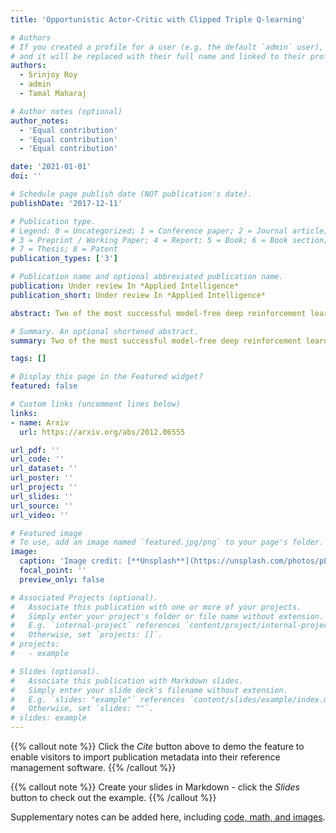 ```yaml
---
title: 'Opportunistic Actor-Critic with Clipped Triple Q-learning'

# Authors
# If you created a profile for a user (e.g. the default `admin` user), write the username (folder name) here
# and it will be replaced with their full name and linked to their profile.
authors:
  - Srinjoy Roy
  - admin
  - Tamal Maharaj

# Author notes (optional)
author_notes:
  - 'Equal contribution'
  - 'Equal contribution'
  - 'Equal contribution'

date: '2021-01-01'
doi: ''

# Schedule page publish date (NOT publication's date).
publishDate: '2017-12-11'

# Publication type.
# Legend: 0 = Uncategorized; 1 = Conference paper; 2 = Journal article;
# 3 = Preprint / Working Paper; 4 = Report; 5 = Book; 6 = Book section;
# 7 = Thesis; 8 = Patent
publication_types: ['3']

# Publication name and optional abbreviated publication name.
publication: Under review In *Applied Intelligence*
publication_short: Under review In *Applied Intelligence*

abstract: Two of the most successful model-free deep reinforcement learning (RL) algorithms in recent years, Soft Actor-Critic (SAC) and Twin Delayed Deep Deterministic Policy Gradient (TD3), have achieved efficient continuous control. SAC managed the issues of sample complexity and hyper-parameter convergence brittleness. In complicated tasks, it surpassed all state-of-the-art algorithms, including TD3, although TD3 generated moderate outcomes in all contexts. However, because of the Gaussian nature of its policy, SAC suffers from inefficient exploration, resulting in questionable performance in simpler problems. We introduce Opportunistic Actor-Critic (OPAC), an ensemble model-free deep RL algorithm that performs well in easy and hard tasks alike. OPAC combines features of TD3 and SAC along with employing Clipped Triple Q-learning to fine-tune the Q-value estimates. We have systematically evaluated OPAC on MuJoCo environments and the results indicate the consistent superior performance of OPAC in general. It outperforms TD3 and SAC in terms of average reward accumulated over time on all environments.

# Summary. An optional shortened abstract.
summary: Two of the most successful model-free deep reinforcement learning (RL) algorithms in recent years, Soft Actor-Critic (SAC) and Twin Delayed Deep Deterministic Policy Gradient (TD3), have achieved efficient continuous control. SAC managed the issues of sample complexity and hyper-parameter convergence brittleness. In complicated tasks, it surpassed all state-of-the-art algorithms, including TD3, although TD3 generated moderate outcomes in all contexts. However, because of the Gaussian nature of its policy, SAC suffers from inefficient exploration, resulting in questionable performance in simpler problems. We introduce Opportunistic Actor-Critic (OPAC), an ensemble model-free deep RL algorithm that performs well in easy and hard tasks alike. OPAC combines features of TD3 and SAC along with employing Clipped Triple Q-learning to fine-tune the Q-value estimates. We have systematically evaluated OPAC on MuJoCo environments and the results indicate the consistent superior performance of OPAC in general. It outperforms TD3 and SAC in terms of average reward accumulated over time on all environments.

tags: []

# Display this page in the Featured widget?
featured: false

# Custom links (uncomment lines below)
links:
- name: Arxiv
  url: https://arxiv.org/abs/2012.06555

url_pdf: ''
url_code: ''
url_dataset: ''
url_poster: ''
url_project: ''
url_slides: ''
url_source: ''
url_video: ''

# Featured image
# To use, add an image named `featured.jpg/png` to your page's folder.
image:
  caption: 'Image credit: [**Unsplash**](https://unsplash.com/photos/pLCdAaMFLTE)'
  focal_point: ''
  preview_only: false

# Associated Projects (optional).
#   Associate this publication with one or more of your projects.
#   Simply enter your project's folder or file name without extension.
#   E.g. `internal-project` references `content/project/internal-project/index.md`.
#   Otherwise, set `projects: []`.
# projects:
#   - example

# Slides (optional).
#   Associate this publication with Markdown slides.
#   Simply enter your slide deck's filename without extension.
#   E.g. `slides: "example"` references `content/slides/example/index.md`.
#   Otherwise, set `slides: ""`.
# slides: example
---
```


{{% callout note %}}
Click the _Cite_ button above to demo the feature to enable visitors to import publication metadata into their reference management software.
{{% /callout %}}

{{% callout note %}}
Create your slides in Markdown - click the _Slides_ button to check out the example.
{{% /callout %}}

Supplementary notes can be added here, including [code, math, and images](https://wowchemy.com/docs/writing-markdown-latex/).
